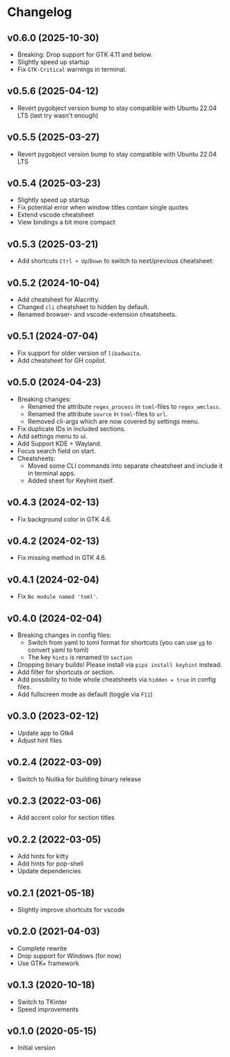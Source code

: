 # Changelog

## v0.6.0 (2025-10-30)

- Breaking: Drop support for GTK 4.11 and below.
- Slightly speed up startup
- Fix `GTK-Critical` warnings in terminal.

## v0.5.6 (2025-04-12)

- Revert pygobject version bump to stay compatible with Ubuntu 22.04 LTS (last try wasn't enough)

## v0.5.5 (2025-03-27)

- Revert pygobject version bump to stay compatible with Ubuntu 22.04 LTS

## v0.5.4 (2025-03-23)

- Slightly speed up startup
- Fix potential error when window titles contain single quotes
- Extend vscode cheatsheet
- View bindings a bit more compact

## v0.5.3 (2025-03-21)

- Add shortcuts `Ctrl + Up`/`Down` to switch to next/previous cheatsheet:

## v0.5.2 (2024-10-04)

- Add cheatsheet for Alacritty.
- Changed `cli` cheatsheet to hidden by default.
- Renamed browser- and vscode-extension cheatsheets.

## v0.5.1 (2024-07-04)

- Fix support for older version of `libadwaita`.
- Add cheatsheet for GH copilot.

## v0.5.0 (2024-04-23)

- Breaking changes:
  - Renamed the attribute `regex_process` in `toml`-files to `regex_wmclass`.
  - Renamed the attribute `source` in `toml`-files to `url`.
  - Removed cli-args which are now covered by settings menu.
- Fix duplicate IDs in included sections.
- Add settings menu to ui.
- Add Support KDE + Wayland.
- Focus search field on start.
- Cheatsheets:
  - Moved some CLI commands into separate cheatsheet and include it in terminal apps.
  - Added sheet for Keyhint itself.

## v0.4.3 (2024-02-13)

- Fix background color in GTK 4.6.

## v0.4.2 (2024-02-13)

- Fix missing method in GTK 4.6.

## v0.4.1 (2024-02-04)

- Fix `No module named 'toml'`.

## v0.4.0 (2024-02-04)

- Breaking changes in config files:
  - Switch from yaml to toml format for shortcuts (you can use
    [`yq`](https://mikefarah.gitbook.io/yq/) to convert yaml to toml)
  - The key `hints` is renamed to `section`
- Dropping binary builds! Please install via `pipx install keyhint` instead.
- Add filter for shortcuts or section.
- Add possibility to hide whole cheatsheets via `hidden = true` in config files.
- Add fullscreen mode as default (toggle via `F11`)

## v0.3.0 (2023-02-12)

- Update app to Gtk4
- Adjust hint files

## v0.2.4 (2022-03-09)

- Switch to Nuitka for building binary release

## v0.2.3 (2022-03-06)

- Add accent color for section titles

## v0.2.2 (2022-03-05)

- Add hints for kitty
- Add hints for pop-shell
- Update dependencies

## v0.2.1 (2021-05-18)

- Slightly improve shortcuts for vscode

## v0.2.0 (2021-04-03)

- Complete rewrite
- Drop support for Windows (for now)
- Use GTK+ framework

## v0.1.3 (2020-10-18)

- Switch to TKinter
- Speed improvements

## v0.1.0 (2020-05-15)

- Initial version
